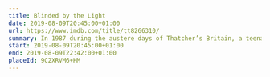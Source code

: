 ```yaml
---
title: Blinded by the Light
date: 2019-08-09T20:45:00+01:00
url: https://www.imdb.com/title/tt8266310/
summary: In 1987 during the austere days of Thatcher’s Britain, a teenager learns to live life, understand his family and find his own voice through the music of Bruce Springsteen.
start: 2019-08-09T20:45:00+01:00
end: 2019-08-09T22:42:00+01:00
placeId: 9C2XRVM6+HM
---
```

